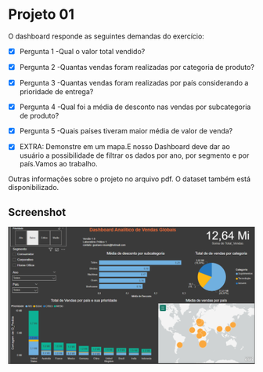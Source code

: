 # Projeto 01

O dashboard responde as seguintes demandas do exercício:

- [x] Pergunta 1 -Qual o valor total vendido?
- [X] Pergunta 2 -Quantas vendas foram realizadas por categoria de produto?
- [X] Pergunta 3 -Quantas vendas foram realizadas por país considerando a prioridade de entrega?
- [X] Pergunta 4 -Qual foi a média de desconto nas vendas por subcategoria de produto?
- [X] Pergunta 5 -Quais países tiveram maior média de valor de venda? 

- [X] EXTRA: Demonstre em um mapa.E nosso Dashboard deve dar ao usuário a possibilidade de filtrar os dados por ano, por segmento e por país.Vamos ao trabalho.


Outras informações sobre o projeto no arquivo pdf. O dataset também está disponibilizado.


## Screenshot

![App Screenshot](https://raw.githubusercontent.com/gustavo-rossin/powerbi/main/project01/dashboard_analitico.PNG)
